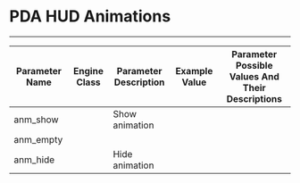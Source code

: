 # PDA HUD Animations

___

| Parameter Name | Engine Class | Parameter Description | Example Value | Parameter Possible Values And Their Descriptions |
|---|---|---|---|---|
| anm_show |  | Show animation |  |  |
| anm_empty |  |  |  |  |
| anm_hide |  | Hide animation |  |  |
